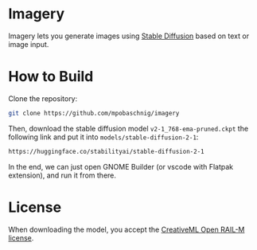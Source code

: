 # Imagery

Imagery lets you generate images using [Stable Diffusion](https://github.com/Stability-AI/stablediffusion) based on text or image input.

# How to Build

Clone the repository:
```sh
git clone https://github.com/mpobaschnig/imagery
```

Then, download the stable diffusion model `v2-1_768-ema-pruned.ckpt` the following link and put it into `models/stable-diffusion-2-1`:

```sh
https://huggingface.co/stabilityai/stable-diffusion-2-1
```

In the end, we can just open GNOME Builder (or vscode with Flatpak extension), and run it from there.

# License

When downloading the model, you accept the [CreativeML Open RAIL-M license](https://github.com/CompVis/stable-diffusion/blob/21f890f9da3cfbeaba8e2ac3c425ee9e998d5229/LICENSE).
